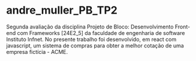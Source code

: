 # andre_muller_PB_TP2
 Segunda avaliação da disciplina Projeto de Bloco: Desenvolvimento Front-end com Frameworks [24E2_5] da faculdade de engenharia de software Instituto Infnet. No presente trabalho foi desenvolvido, em react com javascript, um sistema de compras para obter a melhor cotação de uma empresa fictícia - ACME.
